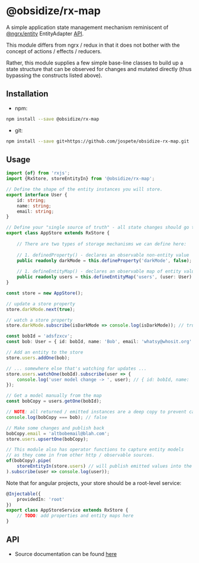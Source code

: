 # @obsidize/rx-map

A simple application state management mechanism reminiscent of  [@ngrx/entity](https://ngrx.io/api/entity) EntityAdapter [API](https://ngrx.io/guide/entity/adapter#adapter-collection-methods).

This module differs from ngrx / redux in that it does not bother with the concept of actions / effects / reducers.

Rather, this module supplies a few simple base-line classes to build up a state structure that can be observed for changes and mutated directly (thus bypassing the constructs listed above).

## Installation

- npm:

```bash
npm install --save @obsidize/rx-map
```

- git:

```bash
npm install --save git+https://github.com/jospete/obsidize-rx-map.git
```

## Usage

```typescript
import {of} from 'rxjs';
import {RxStore, storeEntityIn} from '@obsidize/rx-map';

// Define the shape of the entity instances you will store.
export interface User {
	id: string;
	name: string;
	email: string;
}

// Define your "single source of truth" - all state changes should go through an instance of this.
export class AppStore extends RxStore {
	
	// There are two types of storage mechanisms we can define here:
	
	// 1. definedProperty() - declares an observable non-entity value
	public readonly darkMode = this.defineProperty('darkMode', false);
	
	// 1. defineEntityMap() - declares an observable map of entity values
	public readonly users = this.defineEntityMap('users', (user: User) => user.id);
}

const store = new AppStore();

// update a store property
store.darkMode.next(true);

// watch a store property
store.darkMode.subscribe(isDarkMode => console.log(isDarkMode)); // true

const bobId = 'adsfzxcv';
const bob: User = { id: bobId, name: 'Bob', email: 'whatsy@whosit.org' };

// Add an entity to the store
store.users.addOne(bob);

// ... somewhere else that's watching for updates ...
store.users.watchOne(bobId).subscribe(user => {
	console.log('user model change -> ', user); // { id: bobId, name: 'Bob', email: 'whatsy@whosit.org' }
});

// Get a model manually from the map
const bobCopy = users.getOne(bobId);

// NOTE: all returned / emitted instances are a deep copy to prevent callers from bypassing change detection
console.log(bobCopy === bob); // false

// Make some changes and publish back
bobCopy.email = 'altbobemail@blah.com';
store.users.upsertOne(bobCopy);

// This module also has operator functions to capture entity models 
// as they come in from other http / observable sources.
of(bobCopy).pipe(
	storeEntityIn(store.users) // will publish emitted values into the 'users' map by side-effect
).subscribe(user => console.log(user));
```

Note that for angular projects, your store should be a root-level service:

```typescript
@Injectable({
	providedIn: 'root'
})
export class AppStoreService extends RxStore {
	// TODO: add properties and entity maps here
}
```

## API

- Source documentation can be found [here]()